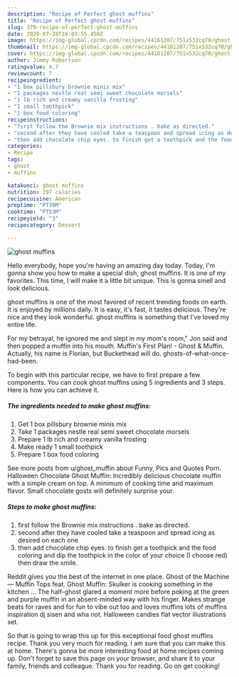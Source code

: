 ```yaml
---
description: "Recipe of Perfect ghost muffins"
title: "Recipe of Perfect ghost muffins"
slug: 379-recipe-of-perfect-ghost-muffins
date: 2020-07-28T16:03:55.458Z
image: https://img-global.cpcdn.com/recipes/44161207/751x532cq70/ghost-muffins-recipe-main-photo.jpg
thumbnail: https://img-global.cpcdn.com/recipes/44161207/751x532cq70/ghost-muffins-recipe-main-photo.jpg
cover: https://img-global.cpcdn.com/recipes/44161207/751x532cq70/ghost-muffins-recipe-main-photo.jpg
author: Jimmy Robertson
ratingvalue: 4.7
reviewcount: 7
recipeingredient:
- "1 box pillsbury brownie minis mix"
- "1 packages nestle real semi sweet chocolate morsels"
- "1 lb rich and creamy vanilla frosting"
- "1 small toothpick"
- "1 box food coloring"
recipeinstructions:
- "first follow the Brownie mix instructions . bake as directed."
- "second after they have cooled take a teaspoon and spread icing as desired on each one"
- "then add chocolate chip eyes. to finish get a toothpick and the food coloring and dip the toothpick in the color of your choice (I choose red)  then draw the smile."
categories:
- Recipe
tags:
- ghost
- muffins

katakunci: ghost muffins 
nutrition: 297 calories
recipecuisine: American
preptime: "PT39M"
cooktime: "PT53M"
recipeyield: "3"
recipecategory: Dessert

---
```



![ghost muffins](https://img-global.cpcdn.com/recipes/44161207/751x532cq70/ghost-muffins-recipe-main-photo.jpg)

Hello everybody, hope you're having an amazing day today. Today, I'm gonna show you how to make a special dish, ghost muffins. It is one of my favorites. This time, I will make it a little bit unique. This is gonna smell and look delicious.

ghost muffins is one of the most favored of recent trending foods on earth. It is enjoyed by millions daily. It is easy, it's fast, it tastes delicious. They're nice and they look wonderful. ghost muffins is something that I've loved my entire life.

For my betrayal, he ignored me and slept in my mom&#39;s room,&#34; Jon said and then popped a muffin into his mouth. Muffin&#39;s First Plan! - Ghost &amp; Muffin. Actually, his name is Florian, but Buckethead will do. ghosts-of-what-once-had-been.


To begin with this particular recipe, we have to first prepare a few components. You can cook ghost muffins using 5 ingredients and 3 steps. Here is how you can achieve it.

<!--inarticleads1-->

##### The ingredients needed to make ghost muffins:

1. Get 1 box pillsbury brownie minis mix
1. Take 1 packages nestle real semi sweet chocolate morsels
1. Prepare 1 lb rich and creamy vanilla frosting
1. Make ready 1 small toothpick
1. Prepare 1 box food coloring


See more posts from u/ghost_muffin about Funny, Pics and Quotes Porn. Halloween Chocolate Ghost Muffin: Incredibly delicious chocolate muffin with a simple cream on top. A minimum of cooking time and maximum flavor. Small chocolate gosts will definitely surprise your. 

<!--inarticleads2-->

##### Steps to make ghost muffins:

1. first follow the Brownie mix instructions . bake as directed.
1. second after they have cooled take a teaspoon and spread icing as desired on each one
1. then add chocolate chip eyes. to finish get a toothpick and the food coloring and dip the toothpick in the color of your choice (I choose red)  then draw the smile.


Reddit gives you the best of the internet in one place. Ghost of the Machine — Muffin Tops feat. Ghost Muffin: Skulker is cooking something in the kitchen … The half-ghost glared a moment more before poking at the green and purple muffin in an absent-minded way with his finger. Makes strange beats for raves and for fun to vibe out too and loves muffins lots of muffins inspiration dj sisen and wha not. Halloween candies flat vector illustrations set. 

So that is going to wrap this up for this exceptional food ghost muffins recipe. Thank you very much for reading. I am sure that you can make this at home. There's gonna be more interesting food at home recipes coming up. Don't forget to save this page on your browser, and share it to your family, friends and colleague. Thank you for reading. Go on get cooking!
